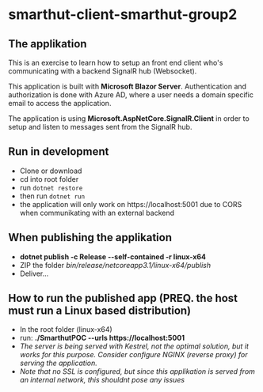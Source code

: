 # smarthut-client-smarthut-group2

## The applikation

This is an exercise to learn how to setup an front end client who's communicating with a backend SignalR hub (Websocket).

This application is built with **Microsoft Blazor Server**. Authentication and authorization is done with Azure AD, where a user needs a domain specific email to access the application.

The application is using **Microsoft.AspNetCore.SignalR.Client** in order to setup and listen to messages sent from the SignalR hub.

## Run in development

- Clone or download
- cd into root folder
- run `dotnet restore`
- then run `dotnet run`
- the application will only work on https://localhost:5001 due to CORS when communikating with an external backend

## When publishing the applikation

- **dotnet publish -c Release --self-contained -r linux-x64**
- ZIP the folder _bin/release/netcoreapp3.1/linux-x64/publish_
- Deliver...

## How to run the published app (PREQ. the host must run a Linux based distribution)

- In the root folder (linux-x64)
- run: **./SmarthutPOC --urls https://localhost:5001**
- _The server is being served with Kestrel, not the optimal solution, but it works for this purpose. Consider configure NGINX (reverse proxy) for serving the application._
- _Note that no SSL is configured, but since this applikation is served from an internal network, this shouldnt pose any issues_
